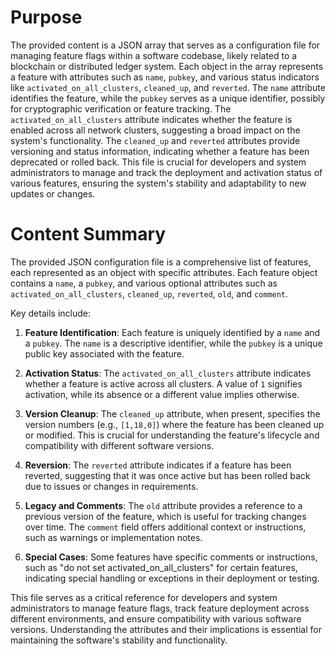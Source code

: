 # Purpose
The provided content is a JSON array that serves as a configuration file for managing feature flags within a software codebase, likely related to a blockchain or distributed ledger system. Each object in the array represents a feature with attributes such as `name`, `pubkey`, and various status indicators like `activated_on_all_clusters`, `cleaned_up`, and `reverted`. The `name` attribute identifies the feature, while the `pubkey` serves as a unique identifier, possibly for cryptographic verification or feature tracking. The `activated_on_all_clusters` attribute indicates whether the feature is enabled across all network clusters, suggesting a broad impact on the system's functionality. The `cleaned_up` and `reverted` attributes provide versioning and status information, indicating whether a feature has been deprecated or rolled back. This file is crucial for developers and system administrators to manage and track the deployment and activation status of various features, ensuring the system's stability and adaptability to new updates or changes.
# Content Summary
The provided JSON configuration file is a comprehensive list of features, each represented as an object with specific attributes. Each feature object contains a `name`, a `pubkey`, and various optional attributes such as `activated_on_all_clusters`, `cleaned_up`, `reverted`, `old`, and `comment`. 

Key details include:

1. **Feature Identification**: Each feature is uniquely identified by a `name` and a `pubkey`. The `name` is a descriptive identifier, while the `pubkey` is a unique public key associated with the feature.

2. **Activation Status**: The `activated_on_all_clusters` attribute indicates whether a feature is active across all clusters. A value of `1` signifies activation, while its absence or a different value implies otherwise.

3. **Version Cleanup**: The `cleaned_up` attribute, when present, specifies the version numbers (e.g., `[1,18,0]`) where the feature has been cleaned up or modified. This is crucial for understanding the feature's lifecycle and compatibility with different software versions.

4. **Reversion**: The `reverted` attribute indicates if a feature has been reverted, suggesting that it was once active but has been rolled back due to issues or changes in requirements.

5. **Legacy and Comments**: The `old` attribute provides a reference to a previous version of the feature, which is useful for tracking changes over time. The `comment` field offers additional context or instructions, such as warnings or implementation notes.

6. **Special Cases**: Some features have specific comments or instructions, such as "do not set activated_on_all_clusters" for certain features, indicating special handling or exceptions in their deployment or testing.

This file serves as a critical reference for developers and system administrators to manage feature flags, track feature deployment across different environments, and ensure compatibility with various software versions. Understanding the attributes and their implications is essential for maintaining the software's stability and functionality.
